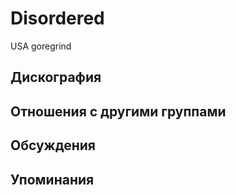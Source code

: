 # Disordered

USA goregrind

## Дискография


## Отношения с другими группами


## Обсуждения


## Упоминания

